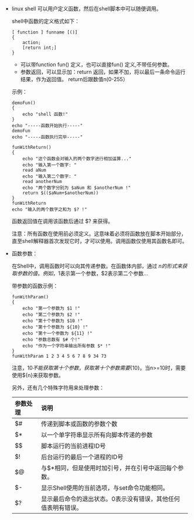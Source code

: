 - linux shell 可以用户定义函数，然后在shell脚本中可以随便调用。

  shell中函数的定义格式如下：

  ```shell
  [ function ] funname [()]
  {
      action;
      [return int;]
  }
  ```

  - 可以带function  fun() 定义，也可以直接fun() 定义,不带任何参数。
  - 参数返回，可以显示加：return 返回，如果不加，将以最后一条命令运行结果，作为返回值。 return后跟数值n(0-255）

  示例：

  ```shell
  demoFun()
  {
      echo "shell 函数!"
  }
  echo "-----函数开始执行-----"
  demoFun
  echo "-----函数执行完毕-----"
  ```

  ```shell
  funWithReturn()
  {
      echo "这个函数会对输入的两个数字进行相加运算..."
      echo "输入第一个数字: "
      read aNum
      echo "输入第二个数字: "
      read anotherNum
      echo "两个数字分别为 $aNum 和 $anotherNum !"
      return $(($aNum+$anotherNum))
  }
  funWithReturn
  echo "输入的两个数字之和为 $? !"
  ```

  函数返回值在调用该函数后通过 $? 来获得。

  注意：所有函数在使用前必须定义。这意味着必须将函数放在脚本开始部分，直至shell解释器首次发现它时，才可以使用。调用函数仅使用其函数名即可。

- 函数参数：

  在Shell中，调用函数时可以向其传递参数。在函数体内部，通过 $n 的形式来获取参数的值，例如，$1表示第一个参数，$2表示第二个参数...

  带参数的函数示例：

  ```shell
  funWithParam()
  {
      echo "第一个参数为 $1 !"
      echo "第二个参数为 $2 !"
      echo "第十个参数为 $10 !"
      echo "第十个参数为 ${10} !"
      echo "第十一个参数为 ${11} !"
      echo "参数总数有 $# 个!"
      echo "作为一个字符串输出所有参数 $* !"
  }
  funWithParam 1 2 3 4 5 6 7 8 9 34 73
  ```

  注意，$10 不能获取第十个参数，获取第十个参数需要${10}。当n>=10时，需要使用${n}来获取参数。

  另外，还有几个特殊字符用来处理参数：

  | 参数处理 | 说明                                                         |
  | :------- | :----------------------------------------------------------- |
  | $#       | 传递到脚本或函数的参数个数                                   |
  | $*       | 以一个单字符串显示所有向脚本传递的参数                       |
  | $$       | 脚本运行的当前进程ID号                                       |
  | $!       | 后台运行的最后一个进程的ID号                                 |
  | $@       | 与$*相同，但是使用时加引号，并在引号中返回每个参数。         |
  | $-       | 显示Shell使用的当前选项，与set命令功能相同。                 |
  | $?       | 显示最后命令的退出状态。0表示没有错误，其他任何值表明有错误。 |

  